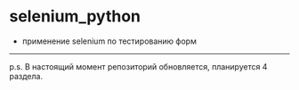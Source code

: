 # selenium_python

- применение selenium по тестированию форм 
---
p.s. В настоящий момент репозиторий обновляется, планируется 4 раздела.